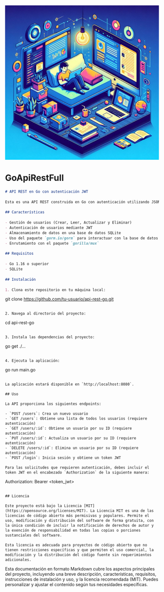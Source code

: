 ![logo](https://raw.githubusercontent.com/Quamagi/GoApiRestFull/main/logo.jpg?token=GHSAT0AAAAAACSTN3V4AHGEMGG2M3XGLB6YZTE72ZA)
# GoApiRestFull

```markdown
# API REST en Go con autenticación JWT

Esta es una API REST construida en Go con autenticación utilizando JSON Web Tokens (JWT). La API permite realizar operaciones CRUD (Crear, Leer, Actualizar y Eliminar) en usuarios, y también incluye una función de inicio de sesión para autenticar a los usuarios.

## Características

- Gestión de usuarios (Crear, Leer, Actualizar y Eliminar)
- Autenticación de usuarios mediante JWT
- Almacenamiento de datos en una base de datos SQLite
- Uso del paquete `gorm.io/gorm` para interactuar con la base de datos
- Enrutamiento con el paquete `gorilla/mux`

## Requisitos

- Go 1.16 o superior
- SQLite

## Instalación

1. Clona este repositorio en tu máquina local:

```
git clone https://github.com/tu-usuario/api-rest-go.git
```

2. Navega al directorio del proyecto:

```
cd api-rest-go
```

3. Instala las dependencias del proyecto:

```
go get ./...
```

4. Ejecuta la aplicación:

```
go run main.go
```

La aplicación estará disponible en `http://localhost:8080`.

## Uso

La API proporciona los siguientes endpoints:

- `POST /users`: Crea un nuevo usuario
- `GET /users`: Obtiene una lista de todos los usuarios (requiere autenticación)
- `GET /users/:id`: Obtiene un usuario por su ID (requiere autenticación)
- `PUT /users/:id`: Actualiza un usuario por su ID (requiere autenticación)
- `DELETE /users/:id`: Elimina un usuario por su ID (requiere autenticación)
- `POST /login`: Inicia sesión y obtiene un token JWT

Para las solicitudes que requieren autenticación, debes incluir el token JWT en el encabezado `Authorization` de la siguiente manera:

```
Authorization: Bearer <token_jwt>
```

## Licencia

Este proyecto está bajo la Licencia [MIT](https://opensource.org/licenses/MIT). La Licencia MIT es una de las licencias de código abierto más permisivas y populares. Permite el uso, modificación y distribución del software de forma gratuita, con la única condición de incluir la notificación de derechos de autor y la exención de responsabilidad en todas las copias o porciones sustanciales del software.

Esta licencia es adecuada para proyectos de código abierto que no tienen restricciones específicas y que permiten el uso comercial, la modificación y la distribución del código fuente sin requerimientos adicionales.

```

Esta documentación en formato Markdown cubre los aspectos principales del proyecto, incluyendo una breve descripción, características, requisitos, instrucciones de instalación y uso, y la licencia recomendada (MIT). Puedes personalizar y ajustar el contenido según tus necesidades específicas.
